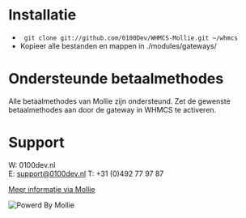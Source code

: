 # Installatie #
+ ``` git clone git://github.com/0100Dev/WHMCS-Mollie.git ~/whmcs```
+ Kopieer alle bestanden en mappen in ./modules/gateways/

# Ondersteunde betaalmethodes #
Alle betaalmethodes van Mollie zijn ondersteund. Zet de gewenste betaalmethodes aan door de gateway in WHMCS te activeren.

# Support #
W: 0100dev.nl  
E: support@0100dev.nl
T: +31 (0)492 77 97 87

[Meer informatie via Mollie](https://www.mollie.nl/betaaldiensten/)

![Powerd By Mollie](http://www.mollie.nl/images/badge-betaling-medium.png)